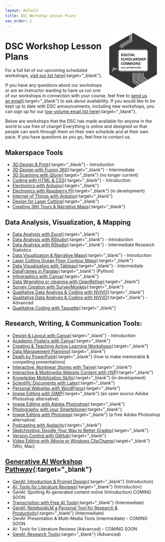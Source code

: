 ```yaml
---
layout: default
title: DSC Workshop Lesson Plans 
nav_order: 1
---
```


<img src="images/dsc-logo.png" style="float:right;width:180px;" alt="DSC Logo">

# DSC Workshop Lesson Plans

For a full list of our upcoming scheduled workshops, [visit our list here](https://www.uvic.ca/library/research-learning/workshops/index.php#ipn-all-workshops){:target="_blank"}.

If you have any questions about our workshops or are an instructor wanting to have us run one of our workshops in connection with your course, feel free to [send us an email](mailto:rmccue@uvic.ca?Subject=Workshop%20Request){:target="_blank"} to ask about availability. If you would like to be kept up to date with DSC announcements, including new workshops, you can sign up for our [low-volume email list here](https://e1.envoke.com/ext/pages/7ca0996db17fcc4be7f60392f6790490){:target="_blank"}.

Below are workshops that the DSC has made available for anyone in the world to use free of charge! Everything is online and designed so that people can work through them on their own schedule and at their own pace. If you have questions as you go, feel free to contact us.

## Makerspace Tools
- [3D Design & Print](https://lib.uvic.ca/3d){:target="_blank"} - Introduction
- [3D Design with Fusion 360](https://lib.uvic.ca/fusion360){:target="_blank"} - Intermediate
- [3D Scanning with Qlone](https://lib.uvic.ca/qlone){:target="_blank"} (no longer current)
- [Coding with HTML & CSS](https://lib.uvic.ca/html){:target="_blank"} - Introduction
- [Electronics with Arduino](https://lib.uvic.ca/ard){:target="_blank"}
- [Electronics with Raspberry Pi](https://lib.uvic.ca/raspi){:target="_blank"} (in development)
- [Internet of Things with Arduino](https://lib.uvic.ca/iot){:target="_blank"}
- [Design for Laser Cutting](https://lib.uvic.ca/lasdes){:target="_blank"}
- [Creating 360 Tours & Narrative Maps](https://lib.uvic.ca/vr360){:target="_blank"}

## Data Analysis, Visualization, & Mapping
- [Data Analysis with Excel](https://lib.uvic.ca/xls){:target="_blank"}
- [Data Analysis with RStudio](https://lib.uvic.ca/rstud){:target="_blank"} - Introduction
- [Data Analysis with RStudio](https://lib.uvic.ca/rintr){:target="_blank"} - Intermediate Research Statistics
- [Data Visualization & Narrative Maps](https://lib.uvic.ca/dvis){:target="_blank"} - Introduction
- [Laser Cutting Ocean Floor Contour Maps](https://lib.uvic.ca/laser-maps){:target="_blank"}
- [Data Visualization with Tableau](https://lib.uvic.ca/tab){:target="_blank"} - Intermediate
- [DataFrames in Pandas](https://uviclibraries.github.io/data-frames/){:target="_blank"} (Python)
- [Infographics with Canva](https://lib.uvic.ca/ig){:target="_blank"}
- [Data Wrangling or cleaning with OpenRefine](https://lib.uvic.ca/or){:target="_blank"}
- [Survey Creation with SurveyMonkey](https://lib.uvic.ca/survey){:target="_blank"}
- [Qualitative Data Analysis & Coding with NVIVO](https://lib.uvic.ca/nvivo){:target="_blank"}
- [Qualitative Data Analysis & Coding with NVIVO](https://lib.uvic.ca/nvadv){:target="_blank"} - Advanced
- [Qualitative Coding with Taguette](https://lib.uvic.ca/tag){:target="_blank"}

## Research, Writing, & Communication Tools:
- [Design & Layout with Canva](https://lib.uvic.ca/dl){:target="_blank"} - Introduction
- [Academic Posters with Canva](https://lib.uvic.ca/apc){:target="_blank"}
- [Creating & Teaching Active Learning Workshops](https://lib.uvic.ca/alw){:target="_blank"}
- [Data Management Planning](https://lib.uvic.ca/dmp){:target="_blank"}
- [Death by PowerPoint](https://lib.uvic.ca/ppt-death){:target="_blank"} (how to make memorable & compelling presentations)
- [Interactive, Nonlinear Stories with Twine](https://lib.uvic.ca/tw){:target="_blank"}
- [Interactive & Multimedia Website Content with H5P](https://lib.uvic.ca/h5p){:target="_blank"}
- [Knowledge Mobilization Skills](https://lib.uvic.ca/km-hands-on){:target="_blank"} (in development)
- [Scientific Documents with Latex](https://lib.uvic.ca/lt){:target="_blank"}
- [Personal Websites with WordPress](https://lib.uvic.ca/wp){:target="_blank"}
- [Image Editing with GIMP](https://lib.uvic.ca/gimp){:target="_blank"} (an open source Adobe Photoshop alternative)
- [Image Editing with Adobe Photoshop](https://uviclibraries.github.io/photoshop/){:target="_blank"}
- [Photography with your Smartphone](https://lib.uvic.ca/spp){:target="_blank"}
- [Image Editing with Photopea](https://uviclibraries.github.io/image-editing-photopea/){:target="_blank"} (a free Adobe Photoshop alternative)
- [Podcasting with Audacity](https://lib.uvic.ca/pod){:target="_blank"}
- [Sketchnoting: Doodle Your Way to Better Grades](https://lib.uvic.ca/skn){:target="_blank"}
- [Version Control with GitHub](https://lib.uvic.ca/github){:target="_blank"}
- [Video Editing with iMovie or Windows ClipChamp](https://lib.uvic.ca/vid){:target="_blank"} (Win, Mac)

## [Generative AI Workshop Pathway](https://lib.uvic.ca/genai-pathway){:target="_blank"}
- [GenAI: Introduction & Prompt Design](https://lib.uvic.ca/gen-ai){:target="_blank"} (Introduction)
- [AI: Tools for Literature Reviews](https://lib.uvic.ca/ai-lit-review-intro){:target="_blank"} (Introduction)
- GenAI: Spotting AI-generated content online (Introduction) COMING SOON
- [Transcription with Free AI Tools](https://lib.uvic.ca/transcription){:target="_blank"} (Intermediate)
- [GenAI: NotebookLM a Personal Tool for Research & Productivity](https://lib.uvic.ca/genai-notebooklm){:target="_blank"} (Intermediate)
- GenAI: Presentation & Multi-Media Tools (Intermediate) - COMING SOON
- AI: Tools for Literature Reviews (Advanced) - COMING SOON
- [GenAI: Research Tools](https://lib.uvic.ca/genai-research-adv){:target="_blank"} (Advanced)
